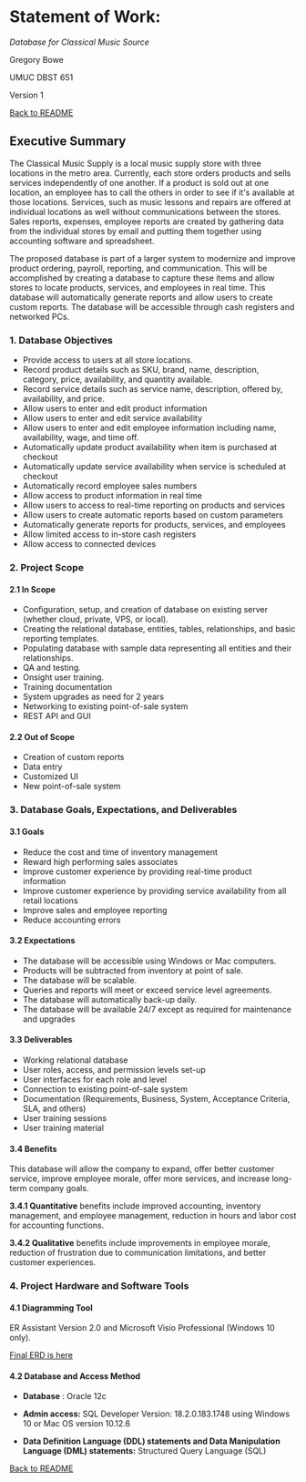 # Statement of Work: 
_Database for Classical Music Source_

Gregory Bowe

UMUC DBST 651

Version 1

[Back to README](README.md)
## Executive Summary

The Classical Music Supply is a local music supply store with three locations in the metro area. Currently, each store orders products and sells services independently of one another. If a product is sold out at one location, an employee has to call the others in order to see if it&#39;s available at those locations.  Services, such as music lessons and repairs are offered at individual locations as well without communications between the stores. Sales reports, expenses, employee reports are created by gathering data from the individual stores by email and putting them together using accounting software and spreadsheet.

The proposed database is part of a larger system to modernize and improve product ordering, payroll, reporting, and communication. This will be accomplished by creating a database to capture these items and allow stores to locate products, services, and employees in real time. This database will automatically generate reports and allow users to create custom reports. The database will be accessible through cash registers and networked PCs.

### 1. Database Objectives

- Provide access to users at all store locations.
- Record product details such as SKU, brand, name, description, category, price, availability, and quantity available.
- Record service details such as service name, description, offered by, availability, and price.
- Allow users to enter and edit product information
- Allow users to enter and edit service availability
- Allow users to enter and edit employee information including name, availability, wage, and time off.
- Automatically update product availability when item is purchased at checkout
- Automatically update service availability when service is scheduled at checkout
- Automatically record employee sales numbers
- Allow access to product information in real time
- Allow users to access to real-time reporting on products and services
- Allow users to create automatic reports based on custom parameters
- Automatically generate reports for products, services, and employees
- Allow limited access to in-store cash registers
- Allow access to connected devices

### 2. Project Scope

#### 2.1 In Scope

- Configuration, setup, and creation of database on existing server (whether cloud, private, VPS, or local).
- Creating the relational database, entities, tables, relationships, and basic reporting templates.
- Populating database with sample data representing all entities and their relationships.
- QA and testing.
- Onsight user training.
- Training documentation
- System upgrades as need for 2 years
- Networking to existing point-of-sale system
- REST API and GUI

#### 2.2 Out of Scope

- Creation of custom reports
- Data entry
- Customized UI
- New point-of-sale system

### 3. Database Goals, Expectations, and Deliverables

#### 3.1 Goals

- Reduce the cost and time of inventory management
- Reward high performing sales associates
- Improve customer experience by providing real-time product information
- Improve customer experience by providing service availability from all retail locations
- Improve sales and employee reporting
- Reduce accounting errors

#### 3.2 Expectations

- The database will be accessible using Windows or Mac computers.
- Products will be subtracted from inventory at point of sale.
- The database will be scalable.
- Queries and reports will meet or exceed service level agreements.
- The database will automatically back-up daily.
- The database will be available 24/7 except as required for maintenance and upgrades

#### 3.3 Deliverables

- Working relational database
- User roles, access, and permission levels set-up
- User interfaces for each role and level
- Connection to existing point-of-sale system
- Documentation (Requirements, Business, System, Acceptance Criteria, SLA, and others)
- User training sessions
- User training material

#### 3.4 Benefits

This database will allow the company to expand, offer better customer service, improve employee morale, offer more services, and increase long-term company goals.

**3.4.1 Quantitative** benefits include improved accounting, inventory management, and employee management, reduction in hours and labor cost for accounting functions.

**3.4.2 Qualitative** benefits include improvements in employee morale, reduction of frustration due to communication limitations, and better customer experiences.

### 4. Project Hardware and Software Tools

#### 4.1 Diagramming Tool

ER Assistant Version 2.0 and Microsoft Visio Professional (Windows 10 only). 

[Final ERD is here](MusicSource-DBST/Bowe_Gregory_ERDv2.jpg)


#### 4.2 Database and Access Method

- **Database** : Oracle 12c

- **Admin access:** SQL Developer Version: 18.2.0.183.1748 using Windows 10 or Mac OS version 10.12.6

- **Data Definition Language (DDL) statements and Data Manipulation Language (DML) statements:** Structured Query Language (SQL)

[Back to README](README.md)